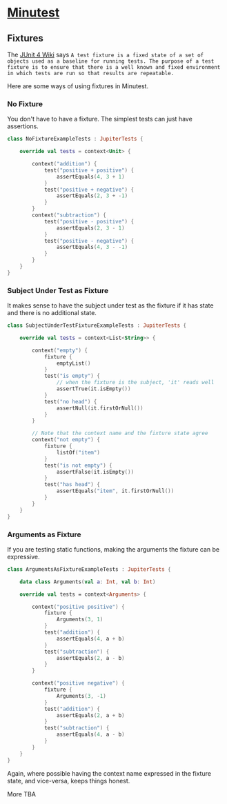 # [Minutest](README.md)

## Fixtures

The [JUnit 4 Wiki](https://github.com/junit-team/junit4/wiki/test-fixtures) says `A test fixture is a fixed state of a set of objects used as a baseline for running tests. The purpose of a test fixture is to ensure that there is a well known and fixed environment in which tests are run so that results are repeatable.`

Here are some ways of using fixtures in Minutest.

### No Fixture

You don't have to have a fixture. The simplest tests can just have assertions.

```kotlin
class NoFixtureExampleTests : JupiterTests {

    override val tests = context<Unit> {

        context("addition") {
            test("positive + positive") {
                assertEquals(4, 3 + 1)
            }
            test("positive + negative") {
                assertEquals(2, 3 + -1)
            }
        }
        context("subtraction") {
            test("positive - positive") {
                assertEquals(2, 3 - 1)
            }
            test("positive - negative") {
                assertEquals(4, 3 - -1)
            }
        }
    }
}
```

### Subject Under Test as Fixture

It makes sense to have the subject under test as the fixture if it has state and there is no additional state.

```kotlin
class SubjectUnderTestFixtureExampleTests : JupiterTests {

    override val tests = context<List<String>> {

        context("empty") {
            fixture {
                emptyList()
            }
            test("is empty") {
                // when the fixture is the subject, 'it' reads well
                assertTrue(it.isEmpty())
            }
            test("no head") {
                assertNull(it.firstOrNull())
            }
        }

        // Note that the context name and the fixture state agree
        context("not empty") {
            fixture {
                listOf("item")
            }
            test("is not empty") {
                assertFalse(it.isEmpty())
            }
            test("has head") {
                assertEquals("item", it.firstOrNull())
            }
        }
    }
}
```
 
### Arguments as Fixture

If you are testing static functions, making the arguments the fixture can be expressive. 

```kotlin
class ArgumentsAsFixtureExampleTests : JupiterTests {

    data class Arguments(val a: Int, val b: Int)

    override val tests = context<Arguments> {

        context("positive positive") {
            fixture {
                Arguments(3, 1)
            }
            test("addition") {
                assertEquals(4, a + b)
            }
            test("subtraction") {
                assertEquals(2, a - b)
            }
        }

        context("positive negative") {
            fixture {
                Arguments(3, -1)
            }
            test("addition") {
                assertEquals(2, a + b)
            }
            test("subtraction") {
                assertEquals(4, a - b)
            }
        }
    }
}
```

Again, where possible having the context name expressed in the fixture state, and vice-versa, keeps things honest.

More TBA